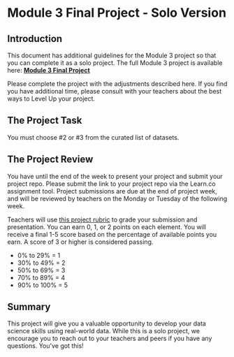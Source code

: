 # Module 3 Final Project - Solo Version

## Introduction

This document has additional guidelines for the Module 3 project so that you can complete it as a solo project. The full Module 3 project is available here: **[Module 3 Final Project](https://github.com/learn-co-curriculum/dsc-mod-3-project-v2-1)**

Please complete the project with the adjustments described here. If you find you have additional time, please consult with your teachers about the best ways to Level Up your project.

## The Project Task

You must choose #2 or #3 from the curated list of datasets.

## The Project Review

You have until the end of the week to present your project and submit your project repo. Please submit the link to your project repo via the Learn.co assignment tool. Project submissions are due at the end of project week, and will be reviewed by teachers on the Monday or Tuesday of the following week.

Teachers will use [this project rubric](https://docs.google.com/spreadsheets/d/12M7G6-PDNxLRmxMhrJCUI-FeiJsAB1Qz7umZ1ZhkPnc/edit#gid=1846956332) to grade your submission and presentation. You can earn 0, 1, or 2 points on each element. You will receive a final 1-5 score based on the percentage of available points you earn. A score of 3 or higher is considered passing.

*  0% to 29% = 1
* 30% to 49% = 2
* 50% to 69% = 3
* 70% to 89% = 4
* 90% to 100% = 5

## Summary

This project will give you a valuable opportunity to develop your data science skills using real-world data. While this is a solo project, we encourage you to reach out to your teachers and peers if you have any questions. You've got this!